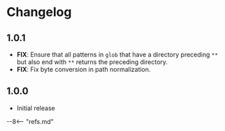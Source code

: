 # Changelog

## 1.0.1

- **FIX**: Ensure that all patterns in `glob` that have a directory preceding `**` but also end with `**` returns the preceding directory.
- **FIX**: Fix byte conversion in path normalization.

## 1.0.0

- Initial release

--8<-- "refs.md"
